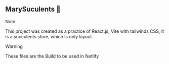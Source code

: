 ## MarySuculents 🌱

> [!NOTE]
> This project was created as a practice of React.js, Vite with tailwinds CSS, it is a succulents store, which is only layout. 

>[!WARNING]
>These files are the Build to be used in Netlify

